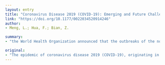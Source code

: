 ```yaml
---
layout: entry
title: "Coronavirus Disease 2019 (COVID-19): Emerging and Future Challenges for Dental and Oral Medicine"
link: "https://doi.org/10.1177/0022034520914246"
author:
- Meng, L.; Hua, F.; Bian, Z.

summary:
- "the World Health Organization announced that the outbreaks of the novel coronavirus have constituted a public health emergency of international concern. As of February 26, 2020, COVID-19 has been recognized in 34 countries, with a total of 80,239 laboratory-confirmed cases and 2,700 deaths. Infection control measures are necessary to prevent the virus from further spreading. The risk of cross infection can be high between patients and dental practitioners."

original:
- "The epidemic of coronavirus disease 2019 (COVID-19), originating in Wuhan, China, has become a major public health challenge for not only China but also countries around the world. The World Health Organization announced that the outbreaks of the novel coronavirus have constituted a public health emergency of international concern. As of February 26, 2020, COVID-19 has been recognized in 34 countries, with a total of 80,239 laboratory-confirmed cases and 2,700 deaths. Infection control measures are necessary to prevent the virus from further spreading and to help control the epidemic situation. Due to the characteristics of dental settings, the risk of cross infection can be high between patients and dental practitioners. For dental practices and hospitals in areas that are (potentially) affected with COVID-19, strict and effective infection control protocols are urgently needed. This article, based on our experience and relevant guidelines and research, introduces essential knowledge about COVID-19 and nosocomial infection in dental settings and provides recommended management protocols for dental practitioners and students in (potentially) affected areas."
---
```


